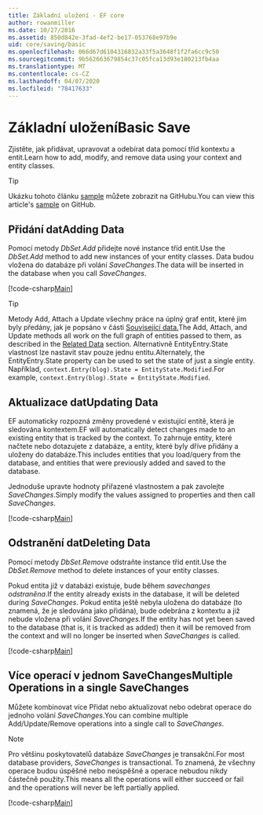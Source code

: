 ```yaml
---
title: Základní uložení - EF core
author: rowanmiller
ms.date: 10/27/2016
ms.assetid: 850d842e-3fad-4ef2-be17-053768e97b9e
uid: core/saving/basic
ms.openlocfilehash: 066d67d6104316832a33f5a3648f1f2fa6cc9c50
ms.sourcegitcommit: 9b562663679854c37c05fca13d93e180213fb4aa
ms.translationtype: MT
ms.contentlocale: cs-CZ
ms.lasthandoff: 04/07/2020
ms.locfileid: "78417633"
---
```

# <a name="basic-save"></a><span data-ttu-id="79956-102">Základní uložení</span><span class="sxs-lookup"><span data-stu-id="79956-102">Basic Save</span></span>

<span data-ttu-id="79956-103">Zjistěte, jak přidávat, upravovat a odebírat data pomocí tříd kontextu a entit.</span><span class="sxs-lookup"><span data-stu-id="79956-103">Learn how to add, modify, and remove data using your context and entity classes.</span></span>

> [!TIP]  
> <span data-ttu-id="79956-104">Ukázku tohoto článku [sample](https://github.com/dotnet/EntityFramework.Docs/tree/master/samples/core/Saving/Basics/) můžete zobrazit na GitHubu.</span><span class="sxs-lookup"><span data-stu-id="79956-104">You can view this article's [sample](https://github.com/dotnet/EntityFramework.Docs/tree/master/samples/core/Saving/Basics/) on GitHub.</span></span>

## <a name="adding-data"></a><span data-ttu-id="79956-105">Přidání dat</span><span class="sxs-lookup"><span data-stu-id="79956-105">Adding Data</span></span>

<span data-ttu-id="79956-106">Pomocí metody *DbSet.Add* přidejte nové instance tříd entit.</span><span class="sxs-lookup"><span data-stu-id="79956-106">Use the *DbSet.Add* method to add new instances of your entity classes.</span></span> <span data-ttu-id="79956-107">Data budou vložena do databáze při volání *SaveChanges*.</span><span class="sxs-lookup"><span data-stu-id="79956-107">The data will be inserted in the database when you call *SaveChanges*.</span></span>

[!code-csharp[Main](../../../samples/core/Saving/Basics/Sample.cs#Add)]

> [!TIP]  
> <span data-ttu-id="79956-108">Metody Add, Attach a Update všechny práce na úplný graf entit, které jim byly předány, jak je popsáno v části [Související data.](related-data.md)</span><span class="sxs-lookup"><span data-stu-id="79956-108">The Add, Attach, and Update methods all work on the full graph of entities passed to them, as described in the [Related Data](related-data.md) section.</span></span> <span data-ttu-id="79956-109">Alternativně EntityEntry.State vlastnost lze nastavit stav pouze jednu entitu.</span><span class="sxs-lookup"><span data-stu-id="79956-109">Alternately, the EntityEntry.State property can be used to set the state of just a single entity.</span></span> <span data-ttu-id="79956-110">Například, `context.Entry(blog).State = EntityState.Modified`.</span><span class="sxs-lookup"><span data-stu-id="79956-110">For example, `context.Entry(blog).State = EntityState.Modified`.</span></span>

## <a name="updating-data"></a><span data-ttu-id="79956-111">Aktualizace dat</span><span class="sxs-lookup"><span data-stu-id="79956-111">Updating Data</span></span>

<span data-ttu-id="79956-112">EF automaticky rozpozná změny provedené v existující entitě, která je sledována kontextem.</span><span class="sxs-lookup"><span data-stu-id="79956-112">EF will automatically detect changes made to an existing entity that is tracked by the context.</span></span> <span data-ttu-id="79956-113">To zahrnuje entity, které načtete nebo dotazujete z databáze, a entity, které byly dříve přidány a uloženy do databáze.</span><span class="sxs-lookup"><span data-stu-id="79956-113">This includes entities that you load/query from the database, and entities that were previously added and saved to the database.</span></span>

<span data-ttu-id="79956-114">Jednoduše upravte hodnoty přiřazené vlastnostem a pak zavolejte *SaveChanges*.</span><span class="sxs-lookup"><span data-stu-id="79956-114">Simply modify the values assigned to properties and then call *SaveChanges*.</span></span>

[!code-csharp[Main](../../../samples/core/Saving/Basics/Sample.cs#Update)]

## <a name="deleting-data"></a><span data-ttu-id="79956-115">Odstranění dat</span><span class="sxs-lookup"><span data-stu-id="79956-115">Deleting Data</span></span>

<span data-ttu-id="79956-116">Pomocí metody *DbSet.Remove* odstraňte instance tříd entit.</span><span class="sxs-lookup"><span data-stu-id="79956-116">Use the *DbSet.Remove* method to delete instances of your entity classes.</span></span>

<span data-ttu-id="79956-117">Pokud entita již v databázi existuje, bude během *savechanges odstraněna*.</span><span class="sxs-lookup"><span data-stu-id="79956-117">If the entity already exists in the database, it will be deleted during *SaveChanges*.</span></span> <span data-ttu-id="79956-118">Pokud entita ještě nebyla uložena do databáze (to znamená, že je sledována jako přidána), bude odebrána z kontextu a již nebude vložena při volání *SaveChanges.*</span><span class="sxs-lookup"><span data-stu-id="79956-118">If the entity has not yet been saved to the database (that is, it is tracked as added) then it will be removed from the context and will no longer be inserted when *SaveChanges* is called.</span></span>

[!code-csharp[Main](../../../samples/core/Saving/Basics/Sample.cs#Remove)]

## <a name="multiple-operations-in-a-single-savechanges"></a><span data-ttu-id="79956-119">Více operací v jednom SaveChanges</span><span class="sxs-lookup"><span data-stu-id="79956-119">Multiple Operations in a single SaveChanges</span></span>

<span data-ttu-id="79956-120">Můžete kombinovat více Přidat nebo aktualizovat nebo odebrat operace do jednoho volání *SaveChanges*.</span><span class="sxs-lookup"><span data-stu-id="79956-120">You can combine multiple Add/Update/Remove operations into a single call to *SaveChanges*.</span></span>

> [!NOTE]  
> <span data-ttu-id="79956-121">Pro většinu poskytovatelů databáze *SaveChanges* je transakční.</span><span class="sxs-lookup"><span data-stu-id="79956-121">For most database providers, *SaveChanges* is transactional.</span></span> <span data-ttu-id="79956-122">To znamená, že všechny operace budou úspěšné nebo neúspěšné a operace nebudou nikdy částečně použity.</span><span class="sxs-lookup"><span data-stu-id="79956-122">This means  all the operations will either succeed or fail and the operations will never be left partially applied.</span></span>

[!code-csharp[Main](../../../samples/core/Saving/Basics/Sample.cs#MultipleOperations)]
